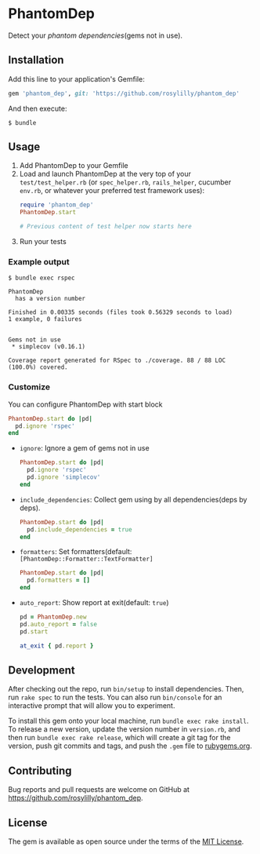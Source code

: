 # PhantomDep

Detect your _phantom dependencies_(gems not in use).

## Installation

Add this line to your application's Gemfile:

```ruby
gem 'phantom_dep', git: 'https://github.com/rosylilly/phantom_dep'
```

And then execute:

    $ bundle


## Usage

1. Add PhantomDep to your Gemfile
2. Load and launch PhantomDep at the very top of your `test/test_helper.rb` (or `spec_helper.rb`, `rails_helper`, cucumber `env.rb`, or whatever your preferred test framework uses):
    ```ruby
    require 'phantom_dep'
    PhantomDep.start

    # Previous content of test helper now starts here
    ```
3. Run your tests

### Example output

```
$ bundle exec rspec

PhantomDep
  has a version number

Finished in 0.00335 seconds (files took 0.56329 seconds to load)
1 example, 0 failures


Gems not in use
 * simplecov (v0.16.1)

Coverage report generated for RSpec to ./coverage. 88 / 88 LOC (100.0%) covered.
```

### Customize

You can configure PhantomDep with start block

```ruby
PhantomDep.start do |pd|
  pd.ignore 'rspec'
end
```

- `ignore`: Ignore a gem of gems not in use
    ```ruby
    PhantomDep.start do |pd|
      pd.ignore 'rspec'
      pd.ignore 'simplecov'
    end
    ```
- `include_dependencies`: Collect gem using by all dependencies(deps by deps).
    ```ruby
    PhantomDep.start do |pd|
      pd.include_dependencies = true
    end
    ```
- `formatters`: Set formatters(default: `[PhantomDep::Formatter::TextFormatter]`
    ```ruby
    PhantomDep.start do |pd|
      pd.formatters = []
    end
    ```
- `auto_report`: Show report at exit(default: `true`)
    ```ruby
    pd = PhantomDep.new
    pd.auto_report = false
    pd.start

    at_exit { pd.report }
    ```

## Development

After checking out the repo, run `bin/setup` to install dependencies. Then, run `rake spec` to run the tests. You can also run `bin/console` for an interactive prompt that will allow you to experiment.

To install this gem onto your local machine, run `bundle exec rake install`. To release a new version, update the version number in `version.rb`, and then run `bundle exec rake release`, which will create a git tag for the version, push git commits and tags, and push the `.gem` file to [rubygems.org](https://rubygems.org).

## Contributing

Bug reports and pull requests are welcome on GitHub at <https://github.com/rosylilly/phantom_dep>.

## License

The gem is available as open source under the terms of the [MIT License](https://opensource.org/licenses/MIT).
